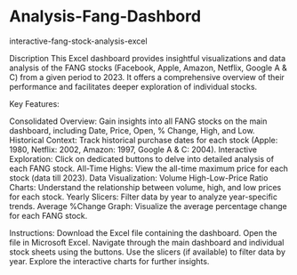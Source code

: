 # Analysis-Fang-Dashbord
interactive-fang-stock-analysis-excel

Discription
This Excel dashboard provides insightful visualizations and data analysis of the FANG stocks (Facebook, Apple, Amazon, Netflix, Google A & C) from a given period to 2023. It offers a comprehensive overview of their performance and facilitates deeper exploration of individual stocks.

Key Features:

Consolidated Overview: Gain insights into all FANG stocks on the main dashboard, including Date, Price, Open, % Change, High, and Low.
Historical Context: Track historical purchase dates for each stock (Apple: 1980, Netflix: 2002, Amazon: 1997, Google A & C: 2004).
Interactive Exploration: Click on dedicated buttons to delve into detailed analysis of each FANG stock.
All-Time Highs: View the all-time maximum price for each stock (data till 2023).
Data Visualization:
Volume High-Low-Price Ratio Charts: Understand the relationship between volume, high, and low prices for each stock.
Yearly Slicers: Filter data by year to analyze year-specific trends.
Average %Change Graph: Visualize the average percentage change for each FANG stock.

Instructions:
Download the Excel file containing the dashboard.
Open the file in Microsoft Excel.
Navigate through the main dashboard and individual stock sheets using the buttons.
Use the slicers (if available) to filter data by year.
Explore the interactive charts for further insights.
